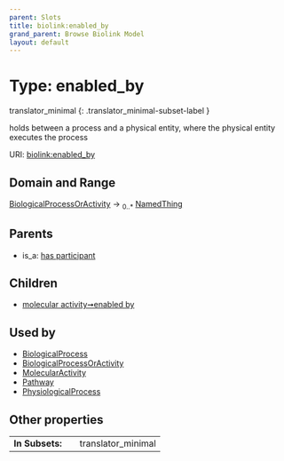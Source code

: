```yaml
---
parent: Slots
title: biolink:enabled_by
grand_parent: Browse Biolink Model
layout: default
---
```


# Type: enabled_by

translator_minimal
{: .translator_minimal-subset-label }


holds between a process and a physical entity, where the physical entity executes the process

URI: [biolink:enabled_by](https://w3id.org/biolink/vocab/enabled_by)

## Domain and Range

[BiologicalProcessOrActivity](BiologicalProcessOrActivity.md) ->  <sub>0..*</sub> [NamedThing](NamedThing.md)

## Parents

 *  is_a: [has participant](has_participant.md)

## Children

 *  [molecular activity➞enabled by](molecular_activity_enabled_by.md)

## Used by

 * [BiologicalProcess](BiologicalProcess.md)
 * [BiologicalProcessOrActivity](BiologicalProcessOrActivity.md)
 * [MolecularActivity](MolecularActivity.md)
 * [Pathway](Pathway.md)
 * [PhysiologicalProcess](PhysiologicalProcess.md)

## Other properties

|  |  |  |
| --- | --- | --- |
| **In Subsets:** | | translator_minimal |

